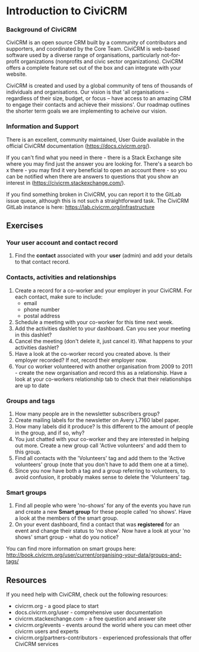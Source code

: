 # Introduction to CiviCRM

### Background of CiviCRM

CiviCRM is an open source CRM built by a community of contributors and supporters, and coordinated by the Core Team. CiviCRM is web-based software used by a diverse range of organisations, particularly not-for-profit organizations (nonprofits and civic sector organizations). CiviCRM offers a complete feature set out of the box and can integrate with your website.

CiviCRM is created and used by a global community of tens of thousands of individuals and organisations. Our vision is that 'all organisations – regardless of their size, budget, or focus – have access to an amazing CRM to engage their contacts and achieve their missions'. Our roadmap outlines the shorter term goals we are implementing to acheive our vision.


### Information and Support

There is an excellent, community maintained, User Guide available in the official CiviCRM documentation (https://docs.civicrm.org/).

If you can't find what you need in there - there is a Stack Exchange site where you may find just the answer you are looking for. There's a search bo x there - you may find it very beneficial to open an account there - so you can be notified when there are answers to questions that you show an interest in (https://civicrm.stackexchange.com/).

If you find something broken in CiviCRM, you can report it to the GitLab issue queue, although this is not such a straightforward task. The CiviCRM GitLab instance is here: https://lab.civicrm.org/infrastructure


## Exercises


### Your user account and contact record

1.  Find the **contact** associated with your **user** (admin) and add your details to that contact record.

### Contacts, activities and relationships

1.  Create a record for a co-worker and your employer in your CiviCRM. For each contact, make sure to include:
    - email
    - phone number
    - postal address
2.  Schedule a meeting with your co-worker for this time next week.
3.  Add the activities dashlet to your dashboard. Can you see your meeting in this dashlet?
4.  Cancel the meeting (don't delete it, just cancel it). What happens to your activities dashlet?
5.  Have a look at the co-worker record you created above. Is their employer recorded? If not, record their employer now.
6.  Your co worker volunteered with another organisation from 2009 to 2011 - create the new organisation and record this as a relationship. Have a look at your co-workers relationship tab to check that their relationships are up to date

### Groups and tags

1.  How many people are in the newsletter subscribers group?
2.  Create mailing labels for the newsletter on Avery L7160 label paper.
3.  How many labels did it produce? Is this different to the amount of people in the group, and if so, why?
4.  You just chatted with your co-worker and they are interested in helping out more. Create a new group call 'Active volunteers' and add them to this group.
5.  Find all contacts with the 'Volunteers' tag and add them to the 'Active volunteers' group (note that you don't have to add them one at a time).
6.  Since you now have both a tag and a group referring to volunteers, to avoid confusion, it probably makes sense to delete the 'Volunteers' tag.

### Smart groups

1.  Find all people who were 'no-shows' for any of the events you have run and create a new **Smart group** for these people called 'no shows'. Have a look at the members of the smart group.
2.  On your event dashboard, find a contact that was **registered** for an event and change their status to 'no show'. Now have a look at your 'no shows' smart group - what do you notice?

You can find more information on smart groups here: <http://book.civicrm.org/user/current/organising-your-data/groups-and-tags/>


## Resources

If you need help with CiviCRM, check out the following resources:

- civicrm.org - a good place to start
- docs.civicrm.org/user - comprehensive user documentation
- civicrm.stackexchange.com - a free question and answer site
- civicrm.org/events - events around the world where you can meet other civicrm users and experts
- civicrm.org/partners-contributors - experienced professionals that offer CiviCRM services
